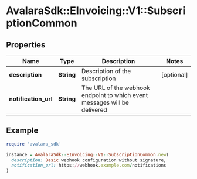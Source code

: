 # AvalaraSdk::EInvoicing::V1::SubscriptionCommon

## Properties

| Name | Type | Description | Notes |
| ---- | ---- | ----------- | ----- |
| **description** | **String** | Description of the subscription | [optional] |
| **notification_url** | **String** | The URL of the webhook endpoint to which event messages will be delivered |  |

## Example

```ruby
require 'avalara_sdk'

instance = AvalaraSdk::EInvoicing::V1::SubscriptionCommon.new(
  description: Basic webhook configuration without signature,
  notification_url: https://webhook.example.com/notifications
)
```

